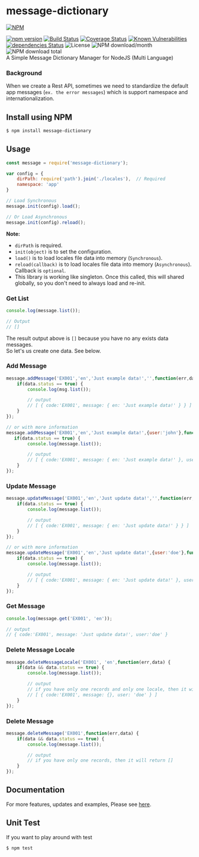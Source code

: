 # message-dictionary
[![NPM](https://nodei.co/npm/message-dictionary.png?downloads=true&downloadRank=true&stars=true)](https://nodei.co/npm/message-dictionary/)  
  
[![npm version](https://img.shields.io/npm/v/message-dictionary.svg?style=flat-square)](https://www.npmjs.org/package/message-dictionary)
[![Build Status](https://travis-ci.org/aalfiann/message-dictionary.svg?branch=master)](https://travis-ci.org/aalfiann/message-dictionary)
[![Coverage Status](https://coveralls.io/repos/github/aalfiann/message-dictionary/badge.svg?branch=master)](https://coveralls.io/github/aalfiann/message-dictionary?branch=master)
[![Known Vulnerabilities](https://snyk.io//test/github/aalfiann/message-dictionary/badge.svg?targetFile=package.json)](https://snyk.io//test/github/aalfiann/message-dictionary?targetFile=package.json)
[![dependencies Status](https://david-dm.org/aalfiann/message-dictionary/status.svg)](https://david-dm.org/aalfiann/message-dictionary)
![License](https://img.shields.io/npm/l/message-dictionary)
![NPM download/month](https://img.shields.io/npm/dm/message-dictionary.svg)
![NPM download total](https://img.shields.io/npm/dt/message-dictionary.svg)  
A Simple Message Dictionary Manager for NodeJS (Multi Language)


### Background
When we create a Rest API, sometimes we need to standardize the default app messages (`ex. the error messages`) which is support namespace and internationalization.

## Install using NPM
```bash
$ npm install message-dictionary
```

## Usage
```javascript
const message = require('message-dictionary');

var config = {
    dirPath: require('path').join('./locales'),  // Required
    namespace: 'app'
}

// Load Synchronous
message.init(config).load();

// Or Load Asynchronous
message.init(config).reload();
```  
**Note:**
- `dirPath` is required.
- `init(object)` is to set the configuration.
- `load()` is to load locales file data into memory (`Synchronous`).
- `reload(callback)` is to load locales file data into memory (`Asynchronous`). Callback is `optional`.
- This library is working like singleton. Once this called, this will shared globally, so you don't need to always load and re-init.


### Get List
```javascript
console.log(message.list());

// Output
// []
```
The result output above is `[]` because you have no any exists data messages.  
So let's us create one data. See below.  

### Add Message
```javascript
message.addMessage('EX001','en','Just example data!','',function(err,data) {
    if(data.status == true) {
        console.log(msg.list());

        // output
        // [ { code:'EX001', message: { en: 'Just example data!' } } ]
    }
});

// or with more information
message.addMessage('EX001','en','Just example data!',{user:'john'},function(err,data) {
   if(data.status == true) {
        console.log(message.list());

        // output
        // [ { code:'EX001', message: { en: 'Just example data!' }, user: 'john' } ]
    }
});
```

### Update Message
```javascript
message.updateMessage('EX001','en','Just update data!','',function(err,data) {
    if(data.status == true) {
        console.log(message.list());

        // output
        // [ { code:'EX001', message: { en: 'Just update data!' } } ]
    } 
});

// or with more information
message.updateMessage('EX001','en','Just update data!',{user:'doe'},function(err,data) {
    if(data.status == true) {
        console.log(message.list());

        // output
        // [ { code:'EX001', message: { en: 'Just update data!' }, user:'doe' } ]
    }
});
```

### Get Message
```javascript
console.log(message.get('EX001', 'en'));

// output
// { code:'EX001', message: 'Just update data!', user:'doe' }
```

### Delete Message Locale
```javascript
message.deleteMessageLocale('EX001', 'en',function(err,data) {
    if(data && data.status == true) {
        console.log(message.list());

        // output
        // if you have only one records and only one locale, then it will return 
        // [ { code:'EX001', message: {}, user: 'doe' } ]
    } 
});
```

### Delete Message
```javascript
message.deleteMessage('EX001',function(err,data) {
    if(data && data.status == true) {
        console.log(message.list());

        // output
        // if you have only one records, then it will return []
    } 
});
```

## Documentation
For more features, updates and examples, Please see [here](https://github.com/aalfiann/message-dictionary/wiki).

## Unit Test
If you want to play around with test
```bash
$ npm test
```